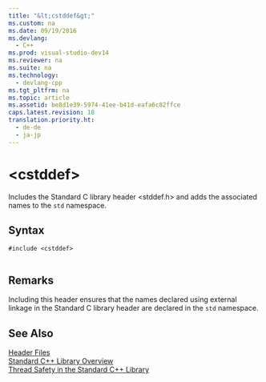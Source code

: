 ```yaml
---
title: "&lt;cstddef&gt;"
ms.custom: na
ms.date: 09/19/2016
ms.devlang: 
  - C++
ms.prod: visual-studio-dev14
ms.reviewer: na
ms.suite: na
ms.technology: 
  - devlang-cpp
ms.tgt_pltfrm: na
ms.topic: article
ms.assetid: be8d1e39-5974-41ee-b41d-eafa6c82ffce
caps.latest.revision: 18
translation.priority.ht: 
  - de-de
  - ja-jp
---
```

# &lt;cstddef&gt;
Includes the Standard C library header <stddef.h> and adds the associated names to the `std` namespace.  
  
## Syntax  
  
```  
#include <cstddef>  
  
```  
  
## Remarks  
 Including this header ensures that the names declared using external linkage in the Standard C library header are declared in the `std` namespace.  
  
## See Also  
 [Header Files](../vs140/C---Standard-Library-Header-Files.md)   
 [Standard C++ Library Overview](../vs140/C---Standard-Library-Overview.md)   
 [Thread Safety in the Standard C++ Library](../vs140/Thread-Safety-in-the-C---Standard-Library.md)